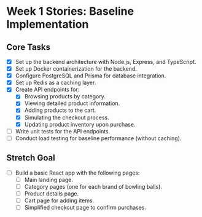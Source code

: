 # Week 1 Stories: Baseline Implementation

## Core Tasks
- [X] Set up the backend architecture with Node.js, Express, and TypeScript.
- [X] Set up Docker containerization for the backend.
- [X] Configure PostgreSQL and Prisma for database integration.
- [X] Set up Redis as a caching layer.
- [X] Create API endpoints for:
  - [X] Browsing products by category.
  - [X] Viewing detailed product information.
  - [X] Adding products to the cart.
  - [X] Simulating the checkout process.
  - [X] Updating product inventory upon purchase.
- [ ] Write unit tests for the API endpoints.
- [ ] Conduct load testing for baseline performance (without caching).

## Stretch Goal
- [ ] Build a basic React app with the following pages:
  - [ ] Main landing page.
  - [ ] Category pages (one for each brand of bowling balls).
  - [ ] Product details page.
  - [ ] Cart page for adding items.
  - [ ] Simplified checkout page to confirm purchases.
